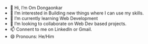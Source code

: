 - 👋 Hi, I’m Om Dongaonkar
- 👀 I’m interested in Building new things where I can use my skills.
- 🌱 I’m currently learning Web Development
- 💞️ I’m looking to collaborate on Web Dev based projects.
- 📫 Connent to me on LinkedIn or Gmail.
- 😄 Pronouns: He/Him
  

